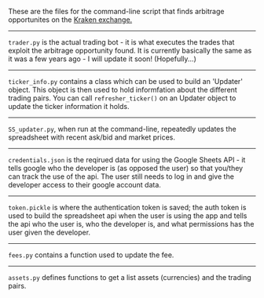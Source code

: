 These are the files for the command-line script that finds arbitrage opportunites on the [Kraken exchange.](https://www.kraken.com/en-gb/)

-------

`trader.py` is the actual trading bot - it is what executes the trades that exploit the arbitrage opportunity found.
It is currently basically the same as it was a few years ago - I will update it soon! (Hopefully...)

-------

`ticker_info.py` contains a class which can be used to build an 'Updater' object.
This object is then used to hold informfation about the different trading pairs. 
You can call `refresher_ticker()` on an Updater object to update the ticker information it holds.

-------

`SS_updater.py`, when run at the command-line, repeatedly updates the spreadsheet with recent ask/bid and market prices.

-------

`credentials.json` is the reqirued data for using the Google Sheets API - it tells google who the developer is (as opposed the user) so that you/they can track the use of the api. The user still needs to log in and give the developer access to their google account data. 

-------

`token.pickle` is where the authentication token is saved; the auth token is used to build the spreadsheet api when the user is using the app and tells the api who the user is, who the developer is, and what permissions has the user given the developer.

-------

`fees.py` contains a function used to update the fee.

-------

`assets.py` defines functions to get a list assets (currencies) and the trading pairs. 
